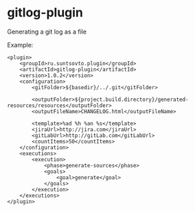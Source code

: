 # gitlog-plugin
Generating a git log as a file

Example:

    <plugin>
        <groupId>ru.suntsovto.plugin</groupId>
        <artifactId>gitlog-plugin</artifactId>
        <version>1.0.2</version>
        <configuration>
            <gitFolder>${basedir}/../.git</gitFolder>

            <outputFolder>${project.build.directory}/generated-resources/resources</outputFolder>
            <outputFileName>CHANGELOG.html</outputFileName>

            <template>%ad %h %an %s</template>
            <jiraUrl>http://jira.com</jiraUrl>
            <gitLabUrl>http://gitLab.com</gitLabUrl>
            <countItems>50</countItems>
        </configuration>
        <executions>
            <execution>
                <phase>generate-sources</phase>
                <goals>
                    <goal>generate</goal>
                </goals>
            </execution>
        </executions>
    </plugin>